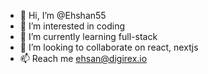 - 👋 Hi, I’m @Ehshan55
- 👀 I’m interested in coding
- 🌱 I’m currently learning full-stack
- 💞️ I’m looking to collaborate on react, nextjs
- 📫 Reach me ehsan@digirex.io

<!---
Ehshan55/Ehshan55 is a ✨ special ✨ repository because its `README.md` (this file) appears on your GitHub profile.
You can click the Preview link to take a look at your changes.
--->
